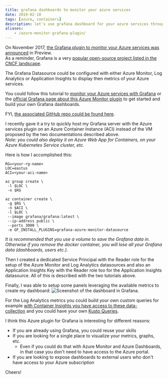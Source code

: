 ```yaml
---
title: grafana dashboards to monitor your azure services
date: 2019-02-10
tags: [azure, containers]
description: let's use grafana dashboard for your azure services through azure monitor
aliases:
    - /azure-monitor-grafana-plugin/
---
```

On November 2017, [the Grafana plugin to monitor your Azure services was announced](https://azure.microsoft.com/blog/monitor-azure-services-and-applications-using-grafana) in Preview.  
As a reminder, Grafana is a very [popular open-source project listed in the CNCF landscape](https://landscape.cncf.io/selected=grafana).

The Grafana Datasource could be configured with either Azure Monitor, Log Analytics or Application Insights to display then metrics of your Azure services.

You could follow this tutorial to [monitor your Azure services with Grafana](https://docs.microsoft.com/azure/azure-monitor/platform/grafana-plugin) or the [official Grafana page about this Azure Monitor plugin](https://grafana.com/plugins/grafana-azure-monitor-datasource) to get started and build your own Grafana dashboards.  

FYI, [the associated GitHub repo could be found here](https://github.com/grafana/azure-monitor-datasource).  

I recently gave it a try to quickly host my Grafana server with the Azure services plugin on an Azure Container Instance (ACI) instead of the VM proposed by the two documentations described above.  
_Note: you could also deploy it on Azure Web App for Containers, on your Azure Kubernetes Service cluster, etc._  

Here is how I accomplished this:
```
RG=<your-rg-name>
LOC=eastus
ACI=<your-aci-name>

az group create \
 -l $LOC \
 -n $RG

az container create \
 -g $RG \
 -n $ACI \
 -l $LOC \
 --image grafana/grafana:latest \
 --ip-address public \
 --ports 3000 \
 -e GF_INSTALL_PLUGINS=grafana-azure-monitor-datasource
 ```
  
_It is recommended that you use a volume to save the Grafana data in. Otherwise if you remove the docker container, you will lose all your Grafana data (dashboards, users etc.)._

Then I created a dedicated Service Principal with the Reader role for the setup of the Azure Monitor and Log Analytics datasources and also an Application Insights Key with the Reader role too for the Application Insights datasource. All of this is described with the two tutorials above.

Finally, I was able to setup some panels leveraging the available metrics to create my dashboard:
![Sceenshot of the dashboard in Grafana.](https://1.bp.blogspot.com/-J84sZM0oLlo/XGDuxHaf6zI/AAAAAAAASks/CZrNT6M1uz0FNXi1-cu93ajHP_ghPDobgCLcBGAs/s640/Grafana.PNG)

For the Log Analytics metrics you could build your own custom queries for example [with Container Insights you have access to these data-collection](https://docs.microsoft.com/azure/azure-monitor/insights/container-insights-analyze#container-data-collection-details) and you could have your own [Kusto Queries](https://docs.microsoft.com/azure/azure-monitor/log-query/query-language).

I think this Azure plugin for Grafana is interesting for different reasons:
- If you are already using Grafana, you could reuse your skills
- If you are looking for a single place to visualize your metrics, graphs, etc.
    - Even if you could do that with Azure Monitor and Azure Dashboards, in that case you don't need to have access to the Azure portal.
- If you are looking to expose dashboards to external users who don't have access to your Azure subscription

Cheers!
